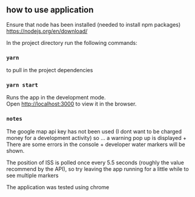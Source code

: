 ## how to use application

Ensure that node has been installed (needed to install npm packages)
https://nodejs.org/en/download/

In the project directory run the following commands:

### `yarn`

to pull in the project dependencies

### `yarn start`

Runs the app in the development mode.<br />
Open [http://localhost:3000](http://localhost:3000) to view it in the browser.

### `notes`

The google map api key has not been used (I dont want to be charged money for a development activity) so ...
a warning pop up is displayed + There are some errors in the console + developer water markers will be shown.

The position of ISS is polled once every 5.5 seconds (roughly the value recommend by the API), so try leaving the app running for a little while to see multiple markers

The application was tested using chrome
